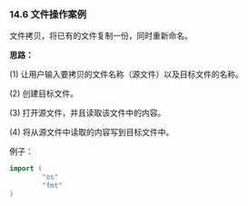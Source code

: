 ### 14.6 文件操作案例

文件拷贝，将已有的文件复制一份，同时重新命名。

**思路：**

\(1\) 让用户输入要拷贝的文件名称（源文件）以及目标文件的名称。

\(2\) 创建目标文件。

\(3\) 打开源文件，并且读取该文件中的内容。

\(4\) 将从源文件中读取的内容写到目标文件中。

例子：

```go
import (
        "os"
        "fmt"
)
```




